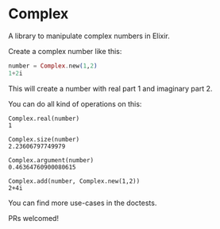 # Complex

A library to manipulate complex numbers in Elixir.

Create a complex number like this:

```Elixir
number = Complex.new(1,2)
1+2i
```

This will create a number with real part 1 and imaginary part 2.

You can do all kind of operations on this:

```
Complex.real(number)
1

Complex.size(number)
2.23606797749979

Complex.argument(number)
0.46364760900080615

Complex.add(number, Complex.new(1,2))
2+4i

```

You can find more use-cases in the doctests.

PRs welcomed!